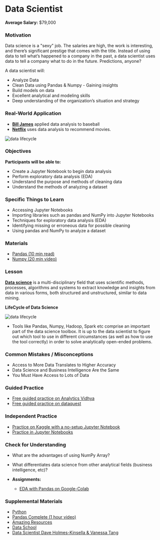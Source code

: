 # Data Scientist

**Average Salary:** $79,000

### Motivation

Data science is a "sexy" job. The salaries are high, the work is interesting, and there’s significant prestige that comes with the title. Instead of using data to tell what’s happened to a company in the past, a data scientist uses data to tell a company what to do in the future. Predictions, anyone?

A data scientist will:

- Analyze Data
- Clean Data using Pandas & Numpy - Gaining insights
- Build models on data
- Excellent analytical and modeling skills
- Deep understanding of the organization’s situation and strategy

### Real-World Application

- **[Bill James](https://en.wikipedia.org/wiki/Bill_James)** applied data analysis to baseball
- **[Netflix](https://www.netflix.com/)** uses data analysis to recommend movies.

![data lifecycle](https://github.com/Techtonica/curriculum/assets/41805952/dfad6960-d0c5-478f-aefb-49cc1b988f28)

### Objectives

**Participants will be able to:**

- Create a Jupyter Notebook to begin data analysis
- Perform exploratory data analysis (EDA)
- Understand the purpose and methods of cleaning data
- Understand the methods of analyzing a dataset

### Specific Things to Learn

- Accessing Jupyter Notebooks
- Importing libraries such as pandas and NumPy into Jupyter Notebooks
- Techniques for exploratory data analysis (EDA)
- Identifying missing or erroneous data for possible cleaning
- Using pandas and NumPy to analyze a dataset

### Materials

- [Pandas (10 min read)](https://pandas.pydata.org/docs/user_guide/10min.html)
- [Numpy (20 min video)](https://www.youtube.com/watch?v=8Mpc9ukltVA)

### Lesson

**[Data science](https://en.wikipedia.org/wiki/Data_science)** is a multi-disciplinary field that uses scientific methods, processes, algorithms and systems to extract knowledge and insights from data in various forms, both structured and unstructured, similar to data mining.

**LifeCycle of Data Science**

![data lifecycle](https://github.com/Techtonica/curriculum/assets/41805952/dfad6960-d0c5-478f-aefb-49cc1b988f28)

- Tools like Pandas, Numpy, Hadoop, Spark etc
  comprise an important part of the data science toolbox.
  It is up to the data scientist to figure out which tool to use in different
  circumstances (as well as how to use the tool correctly) in order to solve analytically
  open-ended problems.

### Common Mistakes / Misconceptions

- Access to More Data Translates to Higher Accuracy
- Data Science and Business Intelligence Are the Same
- You Must Have Access to Lots of Data

### Guided Practice

- [Free guided practice on Analytics Vidhya](https://courses.analyticsvidhya.com/courses/a-comprehensive-learning-path-to-become-a-data-scientist-in-2019)
- [Free guided practice on dataquest](https://www.dataquest.io/)

### Independent Practice

- [Practice on Kaggle with a no-setup Jupyter Notebook](https://www.kaggle.com/)
- [Practice in Jupyter Notebooks](https://jupyter.org)

### Check for Understanding

- What are the advantages of using NumPy Array?
- What differentiates data science from other analytical fields (business intelligence, etc)?

- **Assignments:**
  - [EDA with Pandas on Google-Colab](https://colab.research.google.com/drive/1LQzSDISFudcL6meC3NXFOIaCYqXjNH04)

### Supplemental Materials

- [Python](../electives/python.md)
- [Pandas Complete (1 hour video)](https://www.youtube.com/watch?v=vmEHCJofslg)
- [Amazing Resources](https://github.com/frontbenchHQ/Data-Science-Free)
- [Data School](https://www.dataschool.io/resources/)
- [Data Scientist Dave Holmes-Kinsella & Vanessa Tang](https://www.dropbox.com/s/90ln5vfn3rywsl4/video1323043834.mp4?dl=0)
